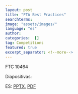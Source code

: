 ```yaml
---
layout: post
title: "FTA Best Practices"
searchterms:
image: "assets/images/"
language: "es"
author:
categories:  []
tag: Competitions
featured: true
excerpt_separator: <!--more-->
---
```


FTC 10464<br>

Diapositivas:<br>

 ES: <a href="/translations/es/Competitions/FTABestPracticesES.pptx">PPTX</a>,
  <a href="/translations/es/Competitions/FTABestPracticesES.pdf">PDF</a>
